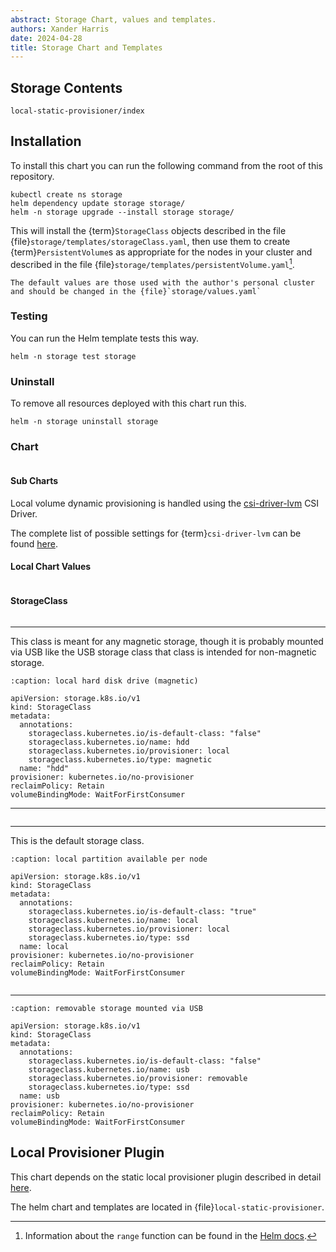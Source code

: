 ```yaml
---
abstract: Storage Chart, values and templates.
authors: Xander Harris
date: 2024-04-28
title: Storage Chart and Templates
---
```


## Storage Contents

```{toctree}
local-static-provisioner/index
```

## Installation

To install this chart you can run the following command from the root
of this repository.

```{code-block} shell
kubectl create ns storage
helm dependency update storage storage/
helm -n storage upgrade --install storage storage/
```

This will install the {term}`StorageClass` objects described in the file
{file}`storage/templates/storageClass.yaml`, then use them to create
{term}`PersistentVolume`s as appropriate for the nodes in your cluster
and described in the file {file}`storage/templates/persistentVolume.yaml`[^pv].

```{note}
The default values are those used with the author's personal cluster
and should be changed in the {file}`storage/values.yaml`
```

### Testing

You can run the Helm template tests this way.

```{code-block} shell
helm -n storage test storage
```

### Uninstall

To remove all resources deployed with this chart run this.

```{code-block} shell
helm -n storage uninstall storage
```

### Chart

```{autoyaml} storage/Chart.yaml
```

#### Sub Charts

Local volume dynamic provisioning is handled using the
[csi-driver-lvm](https://github.com/metal-stack/helm-charts/tree/master/charts/csi-driver-lvm)
CSI Driver.

The complete list of possible settings for {term}`csi-driver-lvm` can be found
[here](https://github.com/metal-stack/helm-charts/blob/master/charts/csi-driver-lvm/values.yaml).

#### Local Chart Values

```{autoyaml} storage/values.yaml
```

#### StorageClass

```{rubric} HDD
```

---

This class is meant for any magnetic storage, though it is probably
mounted via USB like the USB storage class that class is intended
for non-magnetic storage.

```{code-block} yaml
:caption: local hard disk drive (magnetic)

apiVersion: storage.k8s.io/v1
kind: StorageClass
metadata:
  annotations:
    storageclass.kubernetes.io/is-default-class: "false"
    storageclass.kubernetes.io/name: hdd
    storageclass.kubernetes.io/provisioner: local
    storageclass.kubernetes.io/type: magnetic
  name: "hdd"
provisioner: kubernetes.io/no-provisioner
reclaimPolicy: Retain
volumeBindingMode: WaitForFirstConsumer
```

---

```{rubric} Local
```

---

This is the default storage class.

```{code-block} yaml
:caption: local partition available per node

apiVersion: storage.k8s.io/v1
kind: StorageClass
metadata:
  annotations:
    storageclass.kubernetes.io/is-default-class: "true"
    storageclass.kubernetes.io/name: local
    storageclass.kubernetes.io/provisioner: local
    storageclass.kubernetes.io/type: ssd
  name: local
provisioner: kubernetes.io/no-provisioner
reclaimPolicy: Retain
volumeBindingMode: WaitForFirstConsumer
```

```{rubric} USB
```

---

```{code-block} yaml
:caption: removable storage mounted via USB

apiVersion: storage.k8s.io/v1
kind: StorageClass
metadata:
  annotations:
    storageclass.kubernetes.io/is-default-class: "false"
    storageclass.kubernetes.io/name: usb
    storageclass.kubernetes.io/provisioner: removable
    storageclass.kubernetes.io/type: ssd
  name: usb
provisioner: kubernetes.io/no-provisioner
reclaimPolicy: Retain
volumeBindingMode: WaitForFirstConsumer
```

## Local Provisioner Plugin

This chart depends on the static local provisioner plugin described in detail
[here](https://github.com/kubernetes-sigs/sig-storage-local-static-provisioner/blob/master/helm/README.md).

The helm chart and templates are located in {file}`local-static-provisioner`.

[^pv]: Information about the `range` function can be found in the
    [Helm docs](https://helm.sh/docs/chart_template_guide/control_structures/#looping-with-the-range-action).
